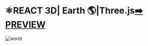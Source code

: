 
 
 
 # ⚛️REACT 3D| Earth :earth_americas:|Three.js[:arrow_right: PREVIEW](https://erik161.github.io/React-3D-EARTH-THREE.JS/)
 
 
 ![world](https://user-images.githubusercontent.com/26189854/173259825-a9452b46-47c1-4131-baab-e6149aca47b4.gif)






